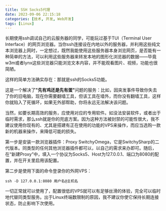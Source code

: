 ```yaml
---
title: SSH Socks5代理
date: 2023-09-06 22:15:18
categories: [技术, 开发, Web开发]
tags: [Linux]
---
```

长期使用ssh调试自己的云服务器的同学，可能玩过基于TUI（Terminal User Interface）的网页浏览器。当你ssh连接设在内地以外的服务器，并利用这些纯文本浏览器上网时，一定想过，既然我能使用这些服务器本身浏览网页，是否能有一种简单的方法，可以利用这些服务器来转发本地的图形化浏览器的数据——毕竟w3m或者lynx这些浏览器只能浏览文本内容，并不能观看图片、视频，功能也很简陋。

<!--more-->

这样的简单方法确实存在：那就是ssh的Socks5功能。

这是一个解决了<b>"先有鸡还是先有蛋"</b>问题的服务：比如，因突发事件导致你失去了你的旧电脑，现在你需要翻墙工具，但该工具在墙外，而你没有翻墙工具，这样你就陷入了死循环，如果无外部帮助，你将永远无法解决该问题。

当然，如要长期高效的服务，应使用对应的专用软件。如没法安装软件，或者出于临时需求，那么ssh就是你的兜底方案。因为这种方法被封禁的可能性很大，我不建议使用你现有的、尤其是搭建有正在使用的功能的VPS来操作，而应当选购一款新的机器来操作，来降低可能的损失。

第一步是安装一款浏览器插件：Proxy SwitchyOmega，它是SwitchySharp的二代版本。同类型的任何其他浏览器插件都可以，以自己的需求来办即可。随后，在“新建Proxy”中，填入一个协议为Socks5、Host为127.0.0.1、端口为8080的配置，并在开关里启用该配置。

第二步是使用下面的命令登录你的外网VPS：

```shell
ssh -D 127.0.0.1:8080 用户名@主机名
```

一切正常就可以使用了，配置很低的VPS就可以有足够丝滑的体验，完全可以临时地代替同类型服务。出于Linux终端数限制的原因，我不建议你使它保持长期连接状态，防止影响下次使用。
